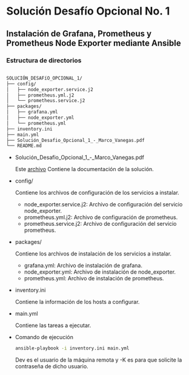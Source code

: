 # Solución Desafío Opcional No. 1

## Instalación de Grafana, Prometheus y Prometheus Node Exporter mediante Ansible

### Estructura de directorios

``` Markdown

SOLUCIÓN_DESAFíO_OPCIONAL_1/
├── config/
│   ├── node_exporter.service.j2
│   ├── prometheus.yml.j2
│   └── prometheus.service.j2
├── packages/
│   ├── grafana.yml
│   ├── node_exporter.yml
│   └── prometheus.yml
├── inventory.ini
├── main.yml
├── Solución_Desafio_Opcional_1_-_Marco_Vanegas.pdf
└── README.md

```

- Solución_Desafio_Opcional_1_-_Marco_Vanegas.pdf

    Este [archivo](Solución_Desafio_Opcional_1_-_Marco_Vanegas.pdf) Contiene la documentación de la solución.

- config/

    Contiene los archivos de configuración de los servicios a instalar.

    - node_exporter.service.j2: Archivo de configuración del servicio node_exporter.
    - prometheus.yml.j2: Archivo de configuración de prometheus.
    - prometheus.service.j2: Archivo de configuración del servicio prometheus.

- packages/

    Contiene los archivos de instalación de los servicios a instalar.

    - grafana.yml: Archivo de instalación de grafana.
    - node_exporter.yml: Archivo de instalación de node_exporter.
    - prometheus.yml: Archivo de instalación de prometheus.

- inventory.ini

    Contiene la información de los hosts a configurar.

- main.yml

    Contiene las tareas a ejecutar.

- Comando de ejecución

    ``` bash
    ansible-playbook -i inventory.ini main.yml
    ```
    Dev es el usuario de la máquina remota y -K es para que solicite la contraseña de dicho usuario.
